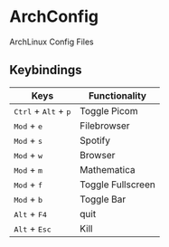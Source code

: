 # ArchConfig
ArchLinux Config Files

## Keybindings
| Keys      | Functionality |
| ----------- | ----------- |
| <kbd>Ctrl</kbd> + <kbd>Alt</kbd> + <kbd>p</kbd>       | Toggle Picom       |
| <kbd>Mod</kbd> + <kbd>e</kbd>    | Filebrowser        |
| <kbd>Mod</kbd> + <kbd>s</kbd>    | Spotify        |
| <kbd>Mod</kbd> + <kbd>w</kbd>    | Browser        |
| <kbd>Mod</kbd> + <kbd>m</kbd>    | Mathematica        |
| <kbd>Mod</kbd> + <kbd>f</kbd>    | Toggle Fullscreen        |
| <kbd>Mod</kbd> + <kbd>b</kbd>    | Toggle Bar        |
| <kbd>Alt</kbd> + <kbd>F4</kbd>    | quit        |
| <kbd>Alt</kbd> + <kbd>Esc</kbd>    | Kill        |
